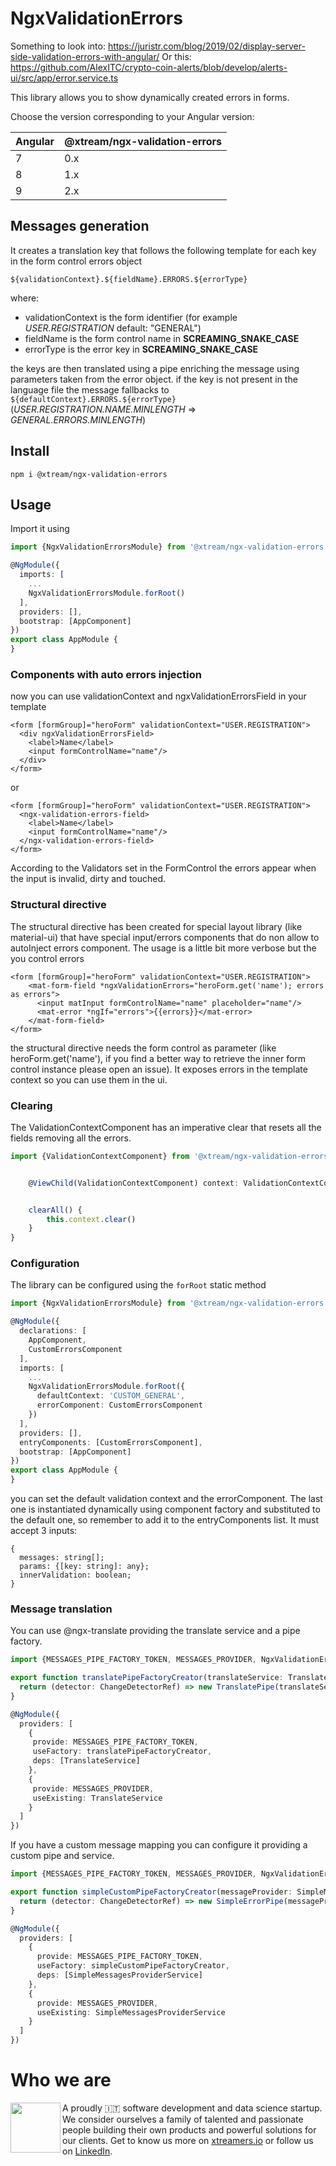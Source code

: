 # NgxValidationErrors

Something to look into:  https://juristr.com/blog/2019/02/display-server-side-validation-errors-with-angular/
Or this:  https://github.com/AlexITC/crypto-coin-alerts/blob/develop/alerts-ui/src/app/error.service.ts

This library allows you to show dynamically created errors in forms.

Choose the version corresponding to your Angular version:

 Angular     | @xtream/ngx-validation-errors
 ----------- | ------------------- 
 7           | 0.x               
 8           | 1.x      
 9           | 2.x                


## Messages generation

It creates a translation key that follows the following template for each key in the form control errors object

`${validationContext}.${fieldName}.ERRORS.${errorType}`

where:
- validationContext is the form identifier (for example _USER.REGISTRATION_ default: "GENERAL")
- fieldName is the form control name in **SCREAMING_SNAKE_CASE** 
- errorType is the error key in **SCREAMING_SNAKE_CASE** 

the keys are then translated using a pipe enriching the message using parameters taken from the error object.
if the key is not present in the language file the message fallbacks to `${defaultContext}.ERRORS.${errorType}` (_USER.REGISTRATION.NAME.MINLENGTH_ => _GENERAL.ERRORS.MINLENGTH_)

## Install

`npm i @xtream/ngx-validation-errors`

## Usage


Import it using
```typescript
import {NgxValidationErrorsModule} from '@xtream/ngx-validation-errors';

@NgModule({
  imports: [
    ...
    NgxValidationErrorsModule.forRoot()
  ],
  providers: [],
  bootstrap: [AppComponent]
})
export class AppModule {
}
```
### Components with auto errors injection
now you can use validationContext and ngxValidationErrorsField in your template

```angular2html
<form [formGroup]="heroForm" validationContext="USER.REGISTRATION">
  <div ngxValidationErrorsField>
    <label>Name</label>
    <input formControlName="name"/>
  </div>
</form>
```
or 
```angular2html
<form [formGroup]="heroForm" validationContext="USER.REGISTRATION">
  <ngx-validation-errors-field>
    <label>Name</label>
    <input formControlName="name"/>
  </ngx-validation-errors-field>
</form>
```

According to the Validators set in the FormControl the errors appear when the input is invalid, dirty and touched.

### Structural directive

The structural directive has been created for special layout library (like material-ui) that have special input/errors
components that do non allow to autoInject errors component. The usage is a little bit more verbose but the you control
errors

```angular2html
<form [formGroup]="heroForm" validationContext="USER.REGISTRATION">
    <mat-form-field *ngxValidationErrors="heroForm.get('name'); errors as errors">
      <input matInput formControlName="name" placeholder="name"/>
      <mat-error *ngIf="errors">{{errors}}</mat-error>
    </mat-form-field>
</form>
```

the structural directive needs the form control as parameter (like heroForm.get('name'), if you find a better way to retrieve the inner form control instance please open an issue).
It exposes errors in the template context so you can use them in the ui.

### Clearing

The ValidationContextComponent has an imperative clear that resets all the fields removing all the errors. 

```typescript
import {ValidationContextComponent} from '@xtream/ngx-validation-errors';


    @ViewChild(ValidationContextComponent) context: ValidationContextComponent;


    clearAll() {
        this.context.clear()
    }
}
```
### Configuration

The library can be configured using the `forRoot` static method 

```typescript
import {NgxValidationErrorsModule} from '@xtream/ngx-validation-errors';

@NgModule({
  declarations: [
    AppComponent,
    CustomErrorsComponent
  ],
  imports: [
    ...
    NgxValidationErrorsModule.forRoot({
      defaultContext: 'CUSTOM_GENERAL',
      errorComponent: CustomErrorsComponent
    })
  ],
  providers: [],
  entryComponents: [CustomErrorsComponent],
  bootstrap: [AppComponent]
})
export class AppModule {
}
```
 
you can set the default validation context and the errorComponent. The last one is instantiated dynamically using 
component factory and substituted to the default one, so remember to add it to the entryComponents list.
It must accept 3 inputs:
```
{
  messages: string[];
  params: {[key: string]: any};
  innerValidation: boolean;
}
```
### Message translation

You can use @ngx-translate providing the translate service and a pipe factory.

```typescript
import {MESSAGES_PIPE_FACTORY_TOKEN, MESSAGES_PROVIDER, NgxValidationErrorsModule} from '@xtream/ngx-validation-errors'; 

export function translatePipeFactoryCreator(translateService: TranslateService) {
  return (detector: ChangeDetectorRef) => new TranslatePipe(translateService, detector);
}

@NgModule({
  providers: [
    {
     provide: MESSAGES_PIPE_FACTORY_TOKEN,
     useFactory: translatePipeFactoryCreator,
     deps: [TranslateService]
    },
    {
     provide: MESSAGES_PROVIDER,
     useExisting: TranslateService
    }
  ]
})

```

If you have a custom message mapping you can configure it  providing a custom pipe and service.

```typescript
import {MESSAGES_PIPE_FACTORY_TOKEN, MESSAGES_PROVIDER, NgxValidationErrorsModule} from '@xtream/ngx-validation-errors';

export function simpleCustomPipeFactoryCreator(messageProvider: SimpleMessagesProviderService) {
  return (detector: ChangeDetectorRef) => new SimpleErrorPipe(messageProvider, detector);
}

@NgModule({
  providers: [
    {
      provide: MESSAGES_PIPE_FACTORY_TOKEN,
      useFactory: simpleCustomPipeFactoryCreator,
      deps: [SimpleMessagesProviderService]
    },
    {
      provide: MESSAGES_PROVIDER,
      useExisting: SimpleMessagesProviderService
    }
  ]
})
```

# Who we are
<img align="left" width="80" height="80" src="https://avatars2.githubusercontent.com/u/38501645?s=450&u=1eb7348ca81f5cd27ce9c02e689f518d903852b1&v=4">
A proudly 🇮🇹 software development and data science startup.<br>We consider ourselves a family of talented and passionate people building their own products and powerful solutions for our clients. Get to know us more on <a target="_blank" href="https://xtreamers.io">xtreamers.io</a> or follow us on <a target="_blank" href="https://it.linkedin.com/company/xtream-srl">LinkedIn</a>.
